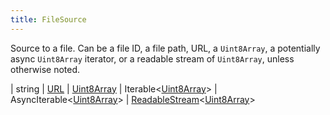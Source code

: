 ```yaml
---
title: FileSource
---
```


Source to a file. Can be a file ID, a file path, URL, a `Uint8Array`, a potentially async `Uint8Array` iterator, or a readable stream of `Uint8Array`, unless otherwise noted.

<div class="font-mono whitespace-pre"><span class="opacity-50">| </span><span>string</span><span class="opacity-50">
| </span><a href="https://developer.mozilla.org/en-US/docs/Web/API/URL" target="_blank" rel="noreferrer noopener">URL</a><span class="opacity-50">
| </span><a href="https://developer.mozilla.org/en-US/docs/Web/JavaScript/Reference/Global_Objects/Uint8Array" target="_blank" rel="noreferrer noopener">Uint8Array</a><span class="opacity-50">
| </span><span href="/">Iterable</span><span class="opacity-50">&lt;</span><a href="https://developer.mozilla.org/en-US/docs/Web/JavaScript/Reference/Global_Objects/Uint8Array" target="_blank" rel="noreferrer noopener">Uint8Array</a><span class="opacity-50">&gt;</span><span class="opacity-50">
| </span><span href="/">AsyncIterable</span><span class="opacity-50">&lt;</span><a href="https://developer.mozilla.org/en-US/docs/Web/JavaScript/Reference/Global_Objects/Uint8Array" target="_blank" rel="noreferrer noopener">Uint8Array</a><span class="opacity-50">&gt;</span><span class="opacity-50">
| </span><a href="https://developer.mozilla.org/en-US/docs/Web/API/ReadableStream" target="_blank" rel="noreferrer noopener">ReadableStream</a><span class="opacity-50">&lt;</span><a href="https://developer.mozilla.org/en-US/docs/Web/JavaScript/Reference/Global_Objects/Uint8Array" target="_blank" rel="noreferrer noopener">Uint8Array</a><span class="opacity-50">&gt;</span></div>

